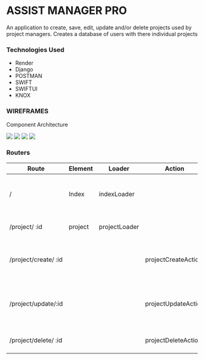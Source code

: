 # ASSIST MANAGER PRO 
An application to create, save, edit, update and/or delete projects used by project managers. Creates a database of users with there individual projects

### Technologies Used
- Render
- Django
- POSTMAN
- SWIFT
- SWIFTUI
- KNOX
  

### WIREFRAMES

Component Architecture

<img src="https://i.imgur.com/yzRJlEt.png">
<img src="https://i.imgur.com/Ol6scgq.jpg">
<img src="https://i.imgur.com/T8tbZ5k.png">
<img src="https://i.imgur.com/IK10t6D.png">


### Routers

|Route | Element | Loader | Action | Summary |
|---------|-------------|----------|-----------|--------------|
| / | Index | indexLoader | | Display lists of projects with user name and title |
| /project/ :id | project| projectLoader | | Display the selected project|
| /project/create/ :id | | | projectCreateAction | creates a new project page with project information |
| /project/update/:id | | | projectUpdateAction | updates a pre-existing project with new/altered data |
| /project/delete/ :id | | | projectDeleteAction | deletes a previous project |
